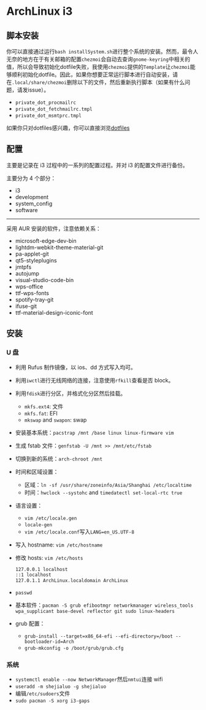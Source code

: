 # ArchLinux i3

## 脚本安装

你可以直接通过运行`bash installSystem.sh`进行整个系统的安装。然而，最令人无奈的地方在于有关邮箱的配置`chezmoi`会自动去查询`gnome-keyring`中相关的值，所以会导致初始化dotfile失败，我使用`chezmoi`提供的`Template`让`chezmoi`能够顺利初始化dotfile。因此，如果你想要正常运行脚本进行自动安装，请在`.local/share/chezmoi`删除以下的文件，然后重新执行脚本（如果有什么问题，请发issue）。

+ `private_dot_procmailrc`
+ `private_dot_fetchmailrc.tmpl`
+ `private_dot_msmtprc.tmpl`


如果你只对dotfiles感兴趣，你可以直接浏览[dotfiles](https://github.com/shejialuo/dotfiles)

## 配置

主要是记录在 i3 过程中的一系列的配置过程。并对 i3 的配置文件进行备份。

主要分为 4 个部分：

+ i3
+ development
+ system_config
+ software

---

采用 AUR 安装的软件，注意依赖关系：

+ microsoft-edge-dev-bin
+ lightdm-webkit-theme-material-git
+ pa-applet-git
+ qt5-styleplugins
+ jmtpfs
+ autojump
+ visual-studio-code-bin
+ wps-office
+ ttf-wps-fonts
+ spotify-tray-git
+ ifuse-git
+ ttf-material-design-iconic-font

## 安装

### U 盘

+ 利用 Rufus 制作镜像，以 ios、dd 方式写入均可。
+ 利用`iwctl`进行无线网络的连接，注意使用`rfkill`查看是否 block。
+ 利用`fdisk`进行分区，并格式化分区然后挂载。
  + `mkfs.ext4`: 文件
  + `mkfs.fat`: EFI
  + `mkswap` and `swapon`: swap
+ 安装基本系统：`pacstrap /mnt /base linux linux-firmware vim`
+ 生成 fstab 文件：`genfstab -U /mnt >> /mnt/etc/fstab`
+ 切换到新的系统：`arch-chroot /mnt`
+ 时间和区域设置：
  + 区域：`ln -sf /usr/share/zoneinfo/Asia/Shanghai /etc/localtime`
  + 时间：`hwclock --systohc` and `timedatectl set-local-rtc true`
+ 语言设置：
  + `vim /etc/locale.gen`
  + `locale-gen`
  + `vim /etc/locale.conf`写入`LANG=en_US.UTF-8`
+ 写入 hostname: `vim /etc/hostname`
+ 修改 hosts: `vim /etc/hosts`

  ```txt
  127.0.0.1 localhost
  ::1 localhost
  127.0.1.1 ArchLinux.localdomain ArchLinux
  ```

+ `passwd`
+ 基本软件：`pacman -S grub efibootmgr networkmanager wireless_tools wpa_supplicant base-devel reflector git sudo linux-headers`
+ grub 配置：
  + `grub-install --target=x86_64-efi --efi-directory=/boot --bootloader-id=Arch`
  + `grub-mkconfig -o /boot/grub/grub.cfg`

### 系统

+ `systemctl enable --now NetworkManager`然后`nmtui`连接 wifi
+ `useradd -m shejialuo -g shejialuo`
+ 编辑`/etc/sudoers`文件
+ `sudo pacman -S xorg i3-gaps`
